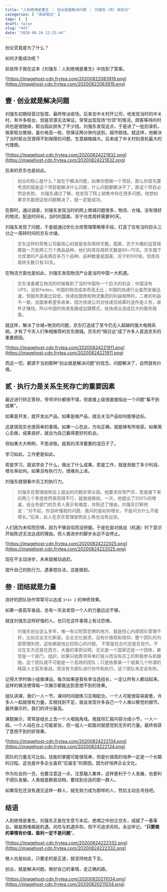 ```yaml
---
title: "人到绝境是重生 ｜ 创业就是解决问题 ｜ 刘强东（传）阅后记"
categories: [ "阅读笔记" ]
tags: [  ]
draft: false
slug: "441"
date: "2020-08-24 22:25:44"
---
```


创业究竟是为了什么？

如何才能成功呢？

前些阵子我在这本《刘强东：人到绝境是重生》中找到了答案。

![https://imagehost-cdn.frytea.com/20200822083919.png](https://imagehost-cdn.frytea.com/20200822083919.png)

## 壹 · 创业就是解决问题

刘强东初期经营过饭馆，最终惨淡收场。后来去中关村开公司，他发现当时的中关村，有许多柜台，但是货源无法保证。常常出现现场“炒货”的情况。顾客等待的时间也是很随缘，柜台因此损失了不少钱。刘强东发现这点，于是进了一批刻录机，挨家柜台推销，虽价格高一些，但保证两分钟内送到，超市赔钱。就这样，他解决了当时柜台货源得不到保障的问题，生意越做越大。后来成了中关村刻录机最大的代理商。

![https://imagehost-cdn.frytea.com/20200824221832.png](https://imagehost-cdn.frytea.com/20200824221832.png)

后来的京东也是如此。

> 创业的核心是什么？就在于解决问题，如果你想做一个项目，那么你首先要考虑的就是这个项目能解决什么问题，什么问题都解决不了，那这个项目必然会失败。
刘强东通过了解，他发现了网上销售中存在很多问题。他想如果京东能把这些问题解决了，就一定能成功。

在那时，通过调查，刘强东发现当时的网上商城问题很多，物流、仓储。没有很好的物流，配送时间长，当时的国美、苏宁仓库周转需要90天。

刘强东发现了问题，于是就通过优化仓库管理策略等手段，打造了仅有当时巨头三分之一周转时间的京东仓储。

> 京东这样的零售公司最核心的就是库存周转天数。国美、苏宁大概的运营规模是一万到两三万个商品品种，他们的库存周转天数是60~70天。京东旗下仓库里的产品有两百多万个品种，品种数量是国美、苏宁的100倍，但库存周转天数只有30天。

在物流方面也是如此，刘强东发现物流产业是当时中国一大机遇。

> 京东准备建立物流的时候看到了当时中国有一个巨大的机会：中国没有UPS，没有Fedex，中国的物流成本奇高无比；中国的快递行业虽然发展迅速，但服务质量比较低，快递加盟商和物流集团的利益相悖的，二者的利益不一致，加盟者希望多收单，因为快递公司对快递员结算时送件是义务，收件才赚钱。所以中国的快递发展成加盟模式，给快递业造成巨大的服务隐患。

就这样，解决了仓储+物流的问题，京东打造成了至今仍无人超越的强大电商系统。才有了今天人们争相推荐的京东商城。京东的“隔日达”成了许多人首选京东的重要原因。

![https://imagehost-cdn.frytea.com/20200824221911.png](https://imagehost-cdn.frytea.com/20200824221911.png)

而这一切，都源于当初那种“创业就是解决问题”的信念。问题解决了，自然就有价值。

## 贰 · 执行力是关系生死存亡的重要因素

最近进行转正答辩，导师评价都很不错，但直接上级很直接指出一个问题“看不到成果”。

如果是开发，就开发出产品。如果是做产品，就去关注产品如何能够达标。

这是很现实也很简单的事情。如果一心在此，方向正确，就能够有所收获。如果用心去做，成果良好，就会为自己赢得更好的机会。

但如果大大咧咧，不思进取。就真的浑浑噩噩的混日子了。

学习如此，工作更是如此。

若是学习，就说学会了什么，做出了什么成果。若是工作，就是贡献了多少利润，增长率如何。如果没有执行力，很难向上进。

刘强东就很看中员工的执行力。

> 刘强东在管理层例会上提出的问题非常尖锐，他要求非常严厉，若是接下来的两三个季度依然表现得不行，就直接换岗。一次，他提出了200%的增速，该业务部门的负责人表示有难度，并陈述了理由，刘强东打断他说：“对不起，你没听懂我的问题，我问的是如何增长，不是问为什么不能增长。”后来，此人在京东管理层例会上再也没有出现。

人们因为未知而恐惧，因为不够自信而没把握。于是在面对挑战（机遇）时下意识开始陈述无法达成的理由。但人类进步的脚步永远不会停止。

![https://imagehost-cdn.frytea.com/20200824222025.png](https://imagehost-cdn.frytea.com/20200824222025.png)

现在不主动进步，未来就被动追赶。

提升自己的执行力，遇事想办法，总能做到。

## 叁 · 团结就是力量

良好的团队协作常常可以达成 `1+1> 2`  的神奇效果。

如果一直孤军奋战，总有一天会发现一个人的力量远远不够。

就连刘强东这样好强的人，也只在这件事情上有过恐惧。

> 刘强东创业这么多年，唯一有过短暂恐惧的地方，就是担心内部团队管理不好。比如企业文化断层，企业文化崩溃，没有价值观和信仰，整个团队的内部管理失控，这些都是他比较担心的问题。
不管是在古代还是在现代，不论在东方还是在西方，大量的事例证明，无论是一个国家还是一个团体，甚至是一个部门、组织，如果只依靠领导单打独斗而没有员工的积极参与和跟随，这个团队就不可能是一个高效的团队；只是依靠某一个或某几个所谓的精英人士孤军奋战，而没有大部队进行协作和执行，这个团队肯定会失败。

记得大学时做小组做课设。每次如果是我有幸当选组长，一定让所有人都动起来。这样的做法使得每一次展示都能达到意想不到的效果。

组队讲课，我们一人一节，课间时间就练习互相配合。一个人可能很容易疲惫，许多人一起就很有力量。互相找到不足，就会发现许多自己一个人难以察觉的细节。最终展示时，我们的评分最高。

课题展示，常常是组长上去一个人唱独角戏。我就将汇报内容分成小节，一人一段。一个人站在台上可能紧张，但一组人一起面对就感觉到无穷的力量。最终收获了意想不到的好效果。

![https://imagehost-cdn.frytea.com/20200824222134.png](https://imagehost-cdn.frytea.com/20200824222134.png)

团队的力量无可比拟。技能的掌握可能很简单，但是价值观的培养一定是一个长期的过程。这也是许多企业喜欢“应届生”的原因。因为好培养企业文化。

作为社会的一员，也要注意这一点，注意融入集体，这样更利于个人发展，也更利于团队发展。人类就是群居动物，要找到合适的那一群人。

如果现在还没有遇见这样一群人，就先努力成为那样的人，然后主动去寻找吧。

## 结语

人到绝境是重生。刘强东正是在生意亏本后，绝境之中创立京东，成就了一番事业。越是困难越是机遇。风险与机遇并存。但不可追求风险，永远牢记，“**只要做的事情有价值，盈利一定不是问题**”。

![https://imagehost-cdn.frytea.com/20200824222332.png](https://imagehost-cdn.frytea.com/20200824222332.png)

做人也是如此，只要走的是正道，就坚持地走下去。

创业，就是解决问题。做好自己的事情，走正确的路。

![https://imagehost-cdn.frytea.com/20200820211034.png](https://imagehost-cdn.frytea.com/20200820211034.png)